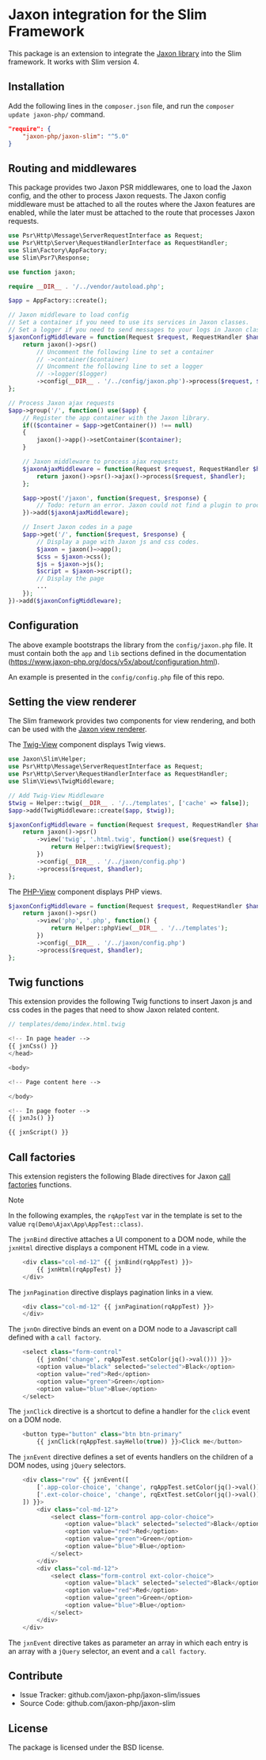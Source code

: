 Jaxon integration for the Slim Framework
========================================

This package is an extension to integrate the [Jaxon library](https://github.com/jaxon-php/jaxon-core) into the Slim framework.
It works with Slim version 4.

Installation
------------

Add the following lines in the `composer.json` file, and run the `composer update jaxon-php/` command.

```json
"require": {
    "jaxon-php/jaxon-slim": "^5.0"
}
```

Routing and middlewares
-----------------------

This package provides two Jaxon PSR middlewares, one to load the Jaxon config, and the other to process Jaxon requests.
The Jaxon config middleware must be attached to all the routes where the Jaxon features are enabled,
while the later must be attached to the route that processes Jaxon requests.

```php
use Psr\Http\Message\ServerRequestInterface as Request;
use Psr\Http\Server\RequestHandlerInterface as RequestHandler;
use Slim\Factory\AppFactory;
use Slim\Psr7\Response;

use function jaxon;

require __DIR__ . '/../vendor/autoload.php';

$app = AppFactory::create();

// Jaxon middleware to load config
// Set a container if you need to use its services in Jaxon classes.
// Set a logger if you need to send messages to your logs in Jaxon classes.
$jaxonConfigMiddleware = function(Request $request, RequestHandler $handler) {
    return jaxon()->psr()
        // Uncomment the following line to set a container
        // ->container($container)
        // Uncomment the following line to set a logger
        // ->logger($logger)
        ->config(__DIR__ . '/../config/jaxon.php')->process($request, $handler);
};

// Process Jaxon ajax requests
$app->group('/', function() use($app) {
    // Register the app container with the Jaxon library.
    if(($container = $app->getContainer()) !== null)
    {
        jaxon()->app()->setContainer($container);
    }

    // Jaxon middleware to process ajax requests
    $jaxonAjaxMiddleware = function(Request $request, RequestHandler $handler) {
        return jaxon()->psr()->ajax()->process($request, $handler);
    };

    $app->post('/jaxon', function($request, $response) {
        // Todo: return an error. Jaxon could not find a plugin to process the request.
    })->add($jaxonAjaxMiddleware);

    // Insert Jaxon codes in a page
    $app->get('/', function($request, $response) {
        // Display a page with Jaxon js and css codes.
        $jaxon = jaxon()−>app();
        $css = $jaxon->css();
        $js = $jaxon->js();
        $script = $jaxon->script();
        // Display the page
        ...
    });
})->add($jaxonConfigMiddleware);
```

Configuration
-------------

The above example bootstraps the library from the `config/jaxon.php` file.
It must contain both the `app` and `lib` sections defined in the documentation (https://www.jaxon-php.org/docs/v5x/about/configuration.html).

An example is presented in the `config/config.php` file of this repo.

Setting the view renderer
-------------------------

The Slim framework provides two components for view rendering, and both can be used with the
[Jaxon view renderer](https://www.jaxon-php.org/docs/v3x/advanced/views.html).

The [Twig-View](https://github.com/slimphp/Twig-View) component displays Twig views.

```php
use Jaxon\Slim\Helper;
use Psr\Http\Message\ServerRequestInterface as Request;
use Psr\Http\Server\RequestHandlerInterface as RequestHandler;
use Slim\Views\TwigMiddleware;

// Add Twig-View Middleware
$twig = Helper::twig(__DIR__ . '/../templates', ['cache' => false]);
$app->add(TwigMiddleware::create($app, $twig));

$jaxonConfigMiddleware = function(Request $request, RequestHandler $handler) {
    return jaxon()->psr()
        ->view('twig', '.html.twig', function() use($request) {
            return Helper::twigView($request);
        })
        ->config(__DIR__ . '/../jaxon/config.php')
        ->process($request, $handler);
};
```

The [PHP-View](https://github.com/slimphp/PHP-View) component displays PHP views.

```php
$jaxonConfigMiddleware = function(Request $request, RequestHandler $handler) {
    return jaxon()->psr()
        ->view('php', '.php', function() {
            return Helper::phpView(__DIR__ . '/../templates');
        })
        ->config(__DIR__ . '/../jaxon/config.php')
        ->process($request, $handler);
};
```

Twig functions
--------------

This extension provides the following Twig functions to insert Jaxon js and css codes in the pages that need to show Jaxon related content.

```php
// templates/demo/index.html.twig

<!-- In page header -->
{{ jxnCss() }}
</head>

<body>

<!-- Page content here -->

</body>

<!-- In page footer -->
{{ jxnJs() }}

{{ jxnScript() }}
```

Call factories
--------------

This extension registers the following Blade directives for Jaxon [call factories](https://www.jaxon-php.org/docs/v5x/ui-features/call-factories.html) functions.

> [!NOTE]
> In the following examples, the `rqAppTest` var in the template is set to the value `rq(Demo\Ajax\App\AppTest::class)`.

The `jxnBind` directive attaches a UI component to a DOM node, while the `jxnHtml` directive displays a component HTML code in a view.

```php
    <div class="col-md-12" {{ jxnBind(rqAppTest) }}>
        {{ jxnHtml(rqAppTest) }}
    </div>
```

The `jxnPagination` directive displays pagination links in a view.

```php
    <div class="col-md-12" {{ jxnPagination(rqAppTest) }}>
    </div>
```

The `jxnOn` directive binds an event on a DOM node to a Javascript call defined with a `call factory`.

```php
    <select class="form-control"
        {{ jxnOn('change', rqAppTest.setColor(jq()->val())) }}>
        <option value="black" selected="selected">Black</option>
        <option value="red">Red</option>
        <option value="green">Green</option>
        <option value="blue">Blue</option>
    </select>
```

The `jxnClick` directive is a shortcut to define a handler for the `click` event on a DOM node.

```php
    <button type="button" class="btn btn-primary"
        {{ jxnClick(rqAppTest.sayHello(true)) }}>Click me</button>
```

The `jxnEvent` directive defines a set of events handlers on the children of a DOM nodes, using `jQuery` selectors.

```php
    <div class="row" {{ jxnEvent([
        ['.app-color-choice', 'change', rqAppTest.setColor(jq()->val())]
        ['.ext-color-choice', 'change', rqExtTest.setColor(jq()->val())]
    ]) }}>
        <div class="col-md-12">
            <select class="form-control app-color-choice">
                <option value="black" selected="selected">Black</option>
                <option value="red">Red</option>
                <option value="green">Green</option>
                <option value="blue">Blue</option>
            </select>
        </div>
        <div class="col-md-12">
            <select class="form-control ext-color-choice">
                <option value="black" selected="selected">Black</option>
                <option value="red">Red</option>
                <option value="green">Green</option>
                <option value="blue">Blue</option>
            </select>
        </div>
    </div>
```

The `jxnEvent` directive takes as parameter an array in which each entry is an array with a `jQuery` selector, an event and a `call factory`.

Contribute
----------

- Issue Tracker: github.com/jaxon-php/jaxon-slim/issues
- Source Code: github.com/jaxon-php/jaxon-slim

License
-------

The package is licensed under the BSD license.
